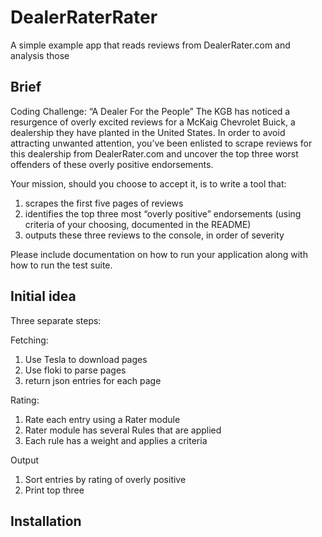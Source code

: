 # DealerRaterRater

A simple example app that reads reviews from DealerRater.com and analysis those

## Brief

Coding Challenge: “A Dealer For the People”
The KGB has noticed a resurgence of overly excited reviews for a McKaig Chevrolet Buick, a dealership they have planted in the United States. In order to avoid attracting unwanted attention, you’ve been enlisted to scrape reviews for this dealership from DealerRater.com and uncover the top three worst offenders of these overly positive endorsements.

Your mission, should you choose to accept it, is to write a tool that:

1. scrapes the first five pages of reviews
2. identifies the top three most “overly positive” endorsements (using criteria of your choosing, documented in the README)
3. outputs these three reviews to the console, in order of severity

Please include documentation on how to run your application along with how to run the test suite.

## Initial idea

Three separate steps:

Fetching:
1. Use Tesla to download pages
2. Use floki to parse pages
3. return json entries for each page

Rating:
1. Rate each entry using a Rater module
2. Rater module has several Rules that are applied
3. Each rule has a weight and applies a criteria

Output
1. Sort entries by rating of overly positive
2. Print top three

## Installation

